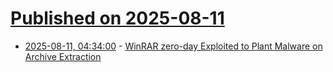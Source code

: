 # [Published on 2025-08-11](index.md)

* [2025-08-11, 04:34:00](https://soylentnews.org/article.pl?sid=25/08/09/1818247&from=rss) - [WinRAR zero-day Exploited to Plant Malware on Archive Extraction](https://soylentnews.org/article.pl?sid=25/08/09/1818247&from=rss)

